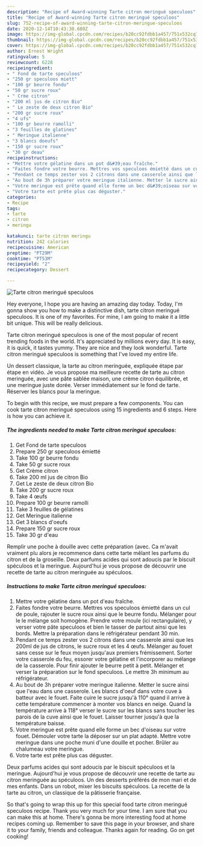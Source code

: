 ```yaml
---
description: "Recipe of Award-winning Tarte citron meringué speculoos"
title: "Recipe of Award-winning Tarte citron meringué speculoos"
slug: 752-recipe-of-award-winning-tarte-citron-meringue-speculoos
date: 2020-12-14T10:43:30.680Z
image: https://img-global.cpcdn.com/recipes/b20cc92fdbb1a457/751x532cq70/tarte-citron-meringue-speculoos-photo-principale-de-la-recette.jpg
thumbnail: https://img-global.cpcdn.com/recipes/b20cc92fdbb1a457/751x532cq70/tarte-citron-meringue-speculoos-photo-principale-de-la-recette.jpg
cover: https://img-global.cpcdn.com/recipes/b20cc92fdbb1a457/751x532cq70/tarte-citron-meringue-speculoos-photo-principale-de-la-recette.jpg
author: Ernest Wright
ratingvalue: 5
reviewcount: 6228
recipeingredient:
- " Fond de tarte speculoos"
- "250 gr speculoos miett"
- "100 gr beurre fondu"
- "50 gr sucre roux"
- " Crme citron"
- "200 ml jus de citron Bio"
- " Le zeste de deux citron Bio"
- "200 gr sucre roux"
- "4 ufs"
- "100 gr beurre ramolli"
- "3 feuilles de glatines"
- " Meringue italienne"
- "3 blancs doeufs"
- "150 gr sucre roux"
- "30 gr deau"
recipeinstructions:
- "Mettre votre gélatine dans un pot d&#39;eau fraîche."
- "Faites fondre votre beurre. Mettres vos speculoos émietté dans un cul de poule, rajouter le sucre roux ainsi que le beurre fondu. Mélanger pour le le mélange soit homogène. Prendre votre moule (ici rectangulaire), y verser votre pâte speculoos et bien le tasser de partout ainsi que les bords. Mettre la préparation dans le réfrigérateur pendant 30 min."
- "Pendant ce temps zester vos 2 citrons dans une casserole ainsi que les 200ml de jus de citrons, le sucre roux et les 4 œufs. Mélanger au fouet sans cesse sur le feux moyen jusqu&#39;aux premiers frémissement. Sorter votre casserole du feu, essorer votre gélatine et l&#39;incorporer au mélange de la casserole. Pour finir ajouter le beurre petit à petit. Mélanger et verser la préparation sur le fond speculoos. Le mettre 3h minimum au réfrigérateur."
- "Au bout de 3h préparer votre meringue italienne. Metter le sucre ainsi que l&#39;eau dans une casserole. Les blancs d&#39;oeuf dans votre cuve à batteur avec le fouet. Faite cuire le sucre jusqu&#39;à 110° quand il arrive à cette température commencer à monter vos blancs en neige. Quand la température arrive à 118° verser le sucre sur les blancs sans toucher les parois de la cuve ainsi que le fouet. Laisser tourner jusqu&#39;à que la température baisse."
- "Votre meringue est prête quand elle forme un bec d&#39;oiseau sur votre fouet. Démouler votre tarte la déposer sur un plat adapté. Mettre votre meringue dans une poche muni d&#39;une douille et pocher. Brûler au chalumeau votre meringue."
- "Votre tarte est prête plus cas déguster."
categories:
- Recipe
tags:
- tarte
- citron
- meringu

katakunci: tarte citron meringu 
nutrition: 242 calories
recipecuisine: American
preptime: "PT29M"
cooktime: "PT53M"
recipeyield: "2"
recipecategory: Dessert

---
```



![Tarte citron meringué speculoos](https://img-global.cpcdn.com/recipes/b20cc92fdbb1a457/751x532cq70/tarte-citron-meringue-speculoos-photo-principale-de-la-recette.jpg)

Hey everyone, I hope you are having an amazing day today. Today, I'm gonna show you how to make a distinctive dish, tarte citron meringué speculoos. It is one of my favorites. For mine, I am going to make it a little bit unique. This will be really delicious.

Tarte citron meringué speculoos is one of the most popular of recent trending foods in the world. It's appreciated by millions every day. It is easy, it is quick, it tastes yummy. They are nice and they look wonderful. Tarte citron meringué speculoos is something that I've loved my entire life.

Un dessert classique, la tarte au citron meringuée, expliquée étape par étape en vidéo. Je vous propose ma meilleure recette de tarte au citron meringuée, avec une pâte sablée maison, une crème citron équilibrée, et une meringue juste dorée. Verser immédiatement sur le fond de tarte. Réserver les blancs pour la meringue.


To begin with this recipe, we must prepare a few components. You can cook tarte citron meringué speculoos using 15 ingredients and 6 steps. Here is how you can achieve it.

<!--inarticleads1-->

##### The ingredients needed to make Tarte citron meringué speculoos:

1. Get  Fond de tarte speculoos
1. Prepare 250 gr speculoos émietté
1. Take 100 gr beurre fondu
1. Take 50 gr sucre roux
1. Get  Crème citron
1. Take 200 ml jus de citron Bio
1. Get  Le zeste de deux citron Bio
1. Take 200 gr sucre roux
1. Take 4 œufs
1. Prepare 100 gr beurre ramolli
1. Take 3 feuilles de gélatines
1. Get  Meringue italienne
1. Get 3 blancs d&#39;oeufs
1. Prepare 150 gr sucre roux
1. Take 30 gr d&#39;eau


Remplir une poche à douille avec cette préparation (avec. Ca m&#39;avait vraiment plu alors je recommence dans cette tarte mêlant les parfums du citron et de la groseille. Deux parfums acides qui sont adoucis par le biscuit spéculoos et la meringue. Aujourd&#39;hui je vous propose de découvrir une recette de tarte au citron meringuée au spéculoos. 

<!--inarticleads2-->

##### Instructions to make Tarte citron meringué speculoos:

1. Mettre votre gélatine dans un pot d&#39;eau fraîche.
1. Faites fondre votre beurre. Mettres vos speculoos émietté dans un cul de poule, rajouter le sucre roux ainsi que le beurre fondu. Mélanger pour le le mélange soit homogène. Prendre votre moule (ici rectangulaire), y verser votre pâte speculoos et bien le tasser de partout ainsi que les bords. Mettre la préparation dans le réfrigérateur pendant 30 min.
1. Pendant ce temps zester vos 2 citrons dans une casserole ainsi que les 200ml de jus de citrons, le sucre roux et les 4 œufs. Mélanger au fouet sans cesse sur le feux moyen jusqu&#39;aux premiers frémissement. Sorter votre casserole du feu, essorer votre gélatine et l&#39;incorporer au mélange de la casserole. Pour finir ajouter le beurre petit à petit. Mélanger et verser la préparation sur le fond speculoos. Le mettre 3h minimum au réfrigérateur.
1. Au bout de 3h préparer votre meringue italienne. Metter le sucre ainsi que l&#39;eau dans une casserole. Les blancs d&#39;oeuf dans votre cuve à batteur avec le fouet. Faite cuire le sucre jusqu&#39;à 110° quand il arrive à cette température commencer à monter vos blancs en neige. Quand la température arrive à 118° verser le sucre sur les blancs sans toucher les parois de la cuve ainsi que le fouet. Laisser tourner jusqu&#39;à que la température baisse.
1. Votre meringue est prête quand elle forme un bec d&#39;oiseau sur votre fouet. Démouler votre tarte la déposer sur un plat adapté. Mettre votre meringue dans une poche muni d&#39;une douille et pocher. Brûler au chalumeau votre meringue.
1. Votre tarte est prête plus cas déguster.


Deux parfums acides qui sont adoucis par le biscuit spéculoos et la meringue. Aujourd&#39;hui je vous propose de découvrir une recette de tarte au citron meringuée au spéculoos. Un des desserts préférés de mon mari et de mes enfants. Dans un robot, mixer les biscuits spéculoos. La recette de la tarte au citron, un classique de la pâtisserie française. 

So that's going to wrap this up for this special food tarte citron meringué speculoos recipe. Thank you very much for your time. I am sure that you can make this at home. There's gonna be more interesting food at home recipes coming up. Remember to save this page in your browser, and share it to your family, friends and colleague. Thanks again for reading. Go on get cooking!
